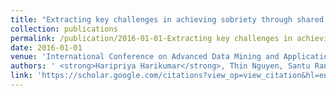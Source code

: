 ```yaml
---
title: "Extracting key challenges in achieving sobriety through shared subspace learning"
collection: publications
permalink: /publication/2016-01-01-Extracting key challenges in achieving sobriety through shared subspace learning
date: 2016-01-01
venue: 'International Conference on Advanced Data Mining and Applications (ADMA)'
authors: ' <strong>Haripriya Harikumar</strong>, Thin Nguyen, Santu Rana, Sunil Gupta, Ramachandra Kaimal, Svetha Venkatesh, '
link: 'https://scholar.google.com/citations?view_op=view_citation&hl=en&user=50ErN80AAAAJ&citation_for_view=50ErN80AAAAJ:IjCSPb-OGe4C'
---
```

